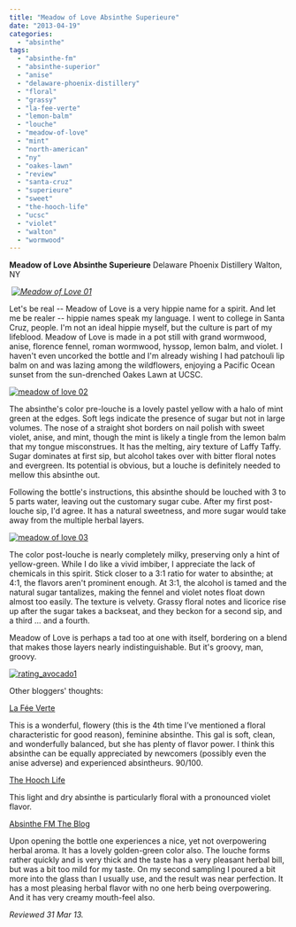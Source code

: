 ```yaml
---
title: "Meadow of Love Absinthe Superieure"
date: "2013-04-19"
categories: 
  - "absinthe"
tags: 
  - "absinthe-fm"
  - "absinthe-superior"
  - "anise"
  - "delaware-phoenix-distillery"
  - "floral"
  - "grassy"
  - "la-fee-verte"
  - "lemon-balm"
  - "louche"
  - "meadow-of-love"
  - "mint"
  - "north-american"
  - "ny"
  - "oakes-lawn"
  - "review"
  - "santa-cruz"
  - "superieure"
  - "sweet"
  - "the-hooch-life"
  - "ucsc"
  - "violet"
  - "walton"
  - "wormwood"
---
```


**Meadow of Love Absinthe Superieure** Delaware Phoenix Distillery Walton, NY

 _[![Meadow of Love 01](http://s3.amazonaws.com/thegourmez-wpmedia/2013/04/Meadow-of-Love-01.jpg)](http://www.thegourmez.com/2013/04/meadow-of-love-absinthe-superieure/meadow-of-love-01/)_

Let's be real -- Meadow of Love is a very hippie name for a spirit. And let me be realer -- hippie names speak my language. I went to college in Santa Cruz, people. I'm not an ideal hippie myself, but the culture is part of my lifeblood. Meadow of Love is made in a pot still with grand wormwood, anise, florence fennel, roman wormwood, hyssop, lemon balm, and violet. I haven't even uncorked the bottle and I'm already wishing I had patchouli lip balm on and was lazing among the wildflowers, enjoying a Pacific Ocean sunset from the sun-drenched Oakes Lawn at UCSC.

[![meadow of love 02](http://s3.amazonaws.com/thegourmez-wpmedia/2013/04/meadow-of-love-02.jpg)](http://www.thegourmez.com/2013/04/meadow-of-love-absinthe-superieure/meadow-of-love-02/)

The absinthe's color pre-louche is a lovely pastel yellow with a halo of mint green at the edges. Soft legs indicate the presence of sugar but not in large volumes. The nose of a straight shot borders on nail polish with sweet violet, anise, and mint, though the mint is likely a tingle from the lemon balm that my tongue misconstrues. It has the melting, airy texture of Laffy Taffy. Sugar dominates at first sip, but alcohol takes over with bitter floral notes and evergreen. Its potential is obvious, but a louche is definitely needed to mellow this absinthe out.

Following the bottle's instructions, this absinthe should be louched with 3 to 5 parts water, leaving out the customary sugar cube. After my first post-louche sip, I'd agree. It has a natural sweetness, and more sugar would take away from the multiple herbal layers.

[![meadow of love 03](http://s3.amazonaws.com/thegourmez-wpmedia/2013/04/meadow-of-love-03.jpg)](http://www.thegourmez.com/2013/04/meadow-of-love-absinthe-superieure/meadow-of-love-03/)

The color post-louche is nearly completely milky, preserving only a hint of yellow-green. While I do like a vivid imbiber, I appreciate the lack of chemicals in this spirit. Stick closer to a 3:1 ratio for water to absinthe; at 4:1, the flavors aren't prominent enough. At 3:1, the alcohol is tamed and the natural sugar tantalizes, making the fennel and violet notes float down almost too easily. The texture is velvety. Grassy floral notes and licorice rise up after the sugar takes a backseat, and they beckon for a second sip, and a third … and a fourth.

Meadow of Love is perhaps a tad too at one with itself, bordering on a blend that makes those layers nearly indistinguishable. But it's groovy, man, groovy.

[![rating_avocado1](http://s3.amazonaws.com/thegourmez-wpmedia/2009/02/rating_avocado1.gif)](http://www.thegourmez.com/2009/02/restaurant-review-nanas-durham/rating_avocado1/)

Other bloggers' thoughts:

[La Fée Verte](http://www.feeverte.net/guide/country/usa/meadow_of_love_absinthe_superi/)

This is a wonderful, flowery (this is the 4th time I’ve mentioned a floral characteristic for good reason), feminine absinthe. This gal is soft, clean, and wonderfully balanced, but she has plenty of flavor power. I think this absinthe can be equally appreciated by newcomers (possibly even the anise adverse) and experienced absintheurs. 90/100.

[The Hooch Life](http://thehoochlife.com/spirits/meadow-of-love/)

This light and dry absinthe is particularly floral with a pronounced violet flavor.

[Absinthe FM The Blog](http://www.absinthe.fm/absinthe-blog/absinthe-experiences/meadow-of-love-us-absinthe)

Upon opening the bottle one experiences a nice, yet not overpowering herbal aroma. It has a lovely golden-green color also. The louche forms rather quickly and is very thick and the taste has a very pleasant herbal bill, but was a bit too mild for my taste. On my second sampling I poured a bit more into the glass than I usually use, and the result was near perfection. It has a most pleasing herbal flavor with no one herb being overpowering. And it has very creamy mouth-feel also.

_Reviewed 31 Mar 13._
